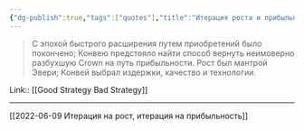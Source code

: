 ```yaml
---
{"dg-publish":true,"tags":["quotes"],"title":"Итерация роста и прибыльности","date":"2022-07-04T10:49:59+03:00","modified_at":"2022-07-24T19:01:53+03:00","permalink":"/quotes/202207041049/","dgHomeLink":false,"dgPassFrontmatter":true}
---
```



> С эпохой быстрого расширения путем приобретений было покончено; Конвею предстояло найти способ вернуть неимоверно разбухшую Crown на путь прибыльности. Рост был мантрой Эвери; Конвей выбрал издержки, качество и технологии.

Link:: [[Good Strategy Bad Strategy]]

---

[[2022-06-09 Итерация на рост, итерация на прибыльность]]
